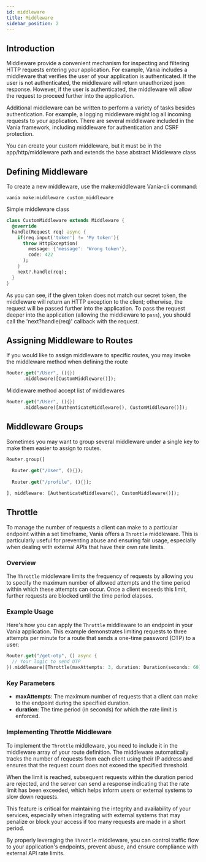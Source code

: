 ```yaml
---
id: middleware
title: Middleware
sidebar_position: 2
---
```


## Introduction

Middleware provide a convenient mechanism for inspecting and filtering HTTP requests entering your application. For
example, Vania includes a middleware that verifies the user of your application is authenticated. If the user is not
authenticated, the middleware will return unauthorized json response. However, if the user is authenticated, the
middleware will allow the request to proceed further into the application.

Additional middleware can be written to perform a variety of tasks besides authentication. For example, a logging
middleware might log all incoming requests to your application. There are several middleware included in the Vania
framework, including middleware for authentication and CSRF protection.

You can create your custom middleware, but it must be in the app/http/middleware path and extends the base abstract
Middleware class

## Defining Middleware

To create a new middleware, use the make:middleware Vania-cli command:

```shell
vania make:middleware custom_middleware
```

Simple middleware class

```dart
class CustomMiddleware extends Middleware {
  @override
  handle(Request req) async {
    if(req.input('token') != 'My token'){
      throw HttpException(
        message: {'message': 'Wrong token'},
        code: 422
      );
    }
    next?.handle(req);
  }
}
```

As you can see, if the given token does not match our secret token, the middleware will return an HTTP exception to the
client; otherwise, the request will be passed further into the application. To pass the request deeper into the
application (allowing the middleware to `pass`), you should call the 'next?handle(req)' callback with the request.

## Assigning Middleware to Routes

If you would like to assign middleware to specific routes, you may invoke the middleware method when defining the route

```dart
Router.get("/User", (){})
      .middleware([CustomMiddleware()]);
```

Middleware method accept list of middlewares

```dart
Router.get("/User", (){})
      .middleware([AuthenticateMiddleware(), CustomMiddleware()]);
```

## Middleware Groups

Sometimes you may want to group several middleware under a single key to make them easier to assign to routes.

```dart
Router.group([
    
  Router.get("/User", (){});
  
  Router.get("/profile", (){});

], middleware: [AuthenticateMiddleware(), CustomMiddleware()]);
```

## Throttle

To manage the number of requests a client can make to a particular endpoint within a set timeframe, Vania offers a `Throttle` middleware. This is particularly useful for preventing abuse and ensuring fair usage, especially when dealing with external APIs that have their own rate limits.

### Overview

The `Throttle` middleware limits the frequency of requests by allowing you to specify the maximum number of allowed attempts and the time period within which these attempts can occur. Once a client exceeds this limit, further requests are blocked until the time period elapses.

### Example Usage

Here's how you can apply the `Throttle` middleware to an endpoint in your Vania application. This example demonstrates limiting requests to three attempts per minute for a route that sends a one-time password (OTP) to a user:

```dart
Router.get("/get-otp", () async {
  // Your logic to send OTP
}).middleware([Throttle(maxAttempts: 3, duration: Duration(seconds: 60))]);
```

### Key Parameters

- **maxAttempts**: The maximum number of requests that a client can make to the endpoint during the specified duration.
- **duration**: The time period (in seconds) for which the rate limit is enforced.

### Implementing Throttle Middleware

To implement the `Throttle` middleware, you need to include it in the middleware array of your route definition. The middleware automatically tracks the number of requests from each client using their IP address and ensures that the request count does not exceed the specified threshold.

When the limit is reached, subsequent requests within the duration period are rejected, and the server can send a response indicating that the rate limit has been exceeded, which helps inform users or external systems to slow down requests.

This feature is critical for maintaining the integrity and availability of your services, especially when integrating with external systems that may penalize or block your access if too many requests are made in a short period.

By properly leveraging the `Throttle` middleware, you can control traffic flow to your application's endpoints, prevent abuse, and ensure compliance with external API rate limits.
